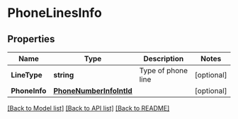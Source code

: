 # PhoneLinesInfo

## Properties

Name | Type | Description | Notes
------------ | ------------- | ------------- | -------------
**LineType** | **string** | Type of phone line | [optional] 
**PhoneInfo** | [**PhoneNumberInfoIntId**](PhoneNumberInfoIntId.md) |  | [optional] 

[[Back to Model list]](../README.md#documentation-for-models) [[Back to API list]](../README.md#documentation-for-api-endpoints) [[Back to README]](../README.md)


